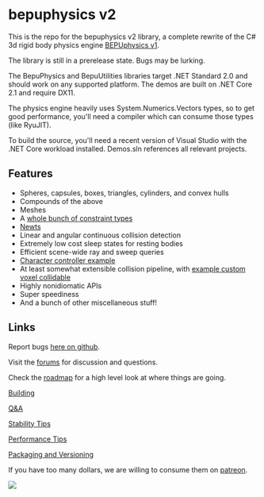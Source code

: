 # bepuphysics v2

This is the repo for the bepuphysics v2 library, a complete rewrite of the C# 3d rigid body physics engine [BEPUphysics v1](https://github.com/bepu/bepuphysics1).

The library is still in a prerelease state. Bugs may be lurking.

The BepuPhysics and BepuUtilities libraries target .NET Standard 2.0 and should work on any supported platform. The demos are built on .NET Core 2.1 and require DX11.

The physics engine heavily uses System.Numerics.Vectors types, so to get good performance, you'll need a compiler which can consume those types (like RyuJIT).

To build the source, you'll need a recent version of Visual Studio with the .NET Core workload installed. Demos.sln references all relevant projects.

## Features

- Spheres, capsules, boxes, triangles, cylinders, and convex hulls
- Compounds of the above
- Meshes
- A [whole bunch of constraint types](BepuPhysics/Constraints/)
- [Newts](Demos/Demos/NewtDemo.cs)
- Linear and angular continuous collision detection
- Extremely low cost sleep states for resting bodies
- Efficient scene-wide ray and sweep queries
- [Character controller example](Demos/Demos/CharacterDemo.cs)
- At least somewhat extensible collision pipeline, with [example custom voxel collidable](Demos/Demos/CustomVoxelCollidableDemo.cs)
- Highly nonidiomatic APIs
- Super speediness
- And a bunch of other miscellaneous stuff!

## Links

Report bugs [here on github](../../issues). 

Visit the [forums](https://forum.bepuentertainment.com) for discussion and questions.

Check the [roadmap](Documentation/roadmap.md) for a high level look at where things are going.

[Building](Documentation/Building.md)

[Q&A](Documentation/QuestionsAndAnswers.md)

[Stability Tips](Documentation/StabilityTips.md)

[Performance Tips](Documentation/PerformanceTips.md)

[Packaging and Versioning](Documentation/PackagingAndVersioning.md)

If you have too many dollars, we are willing to consume them on [patreon](https://www.patreon.com/bepu).

![](https://raw.githubusercontent.com/bepu/bepuphysics1/master/Documentation/images/readme/angelduck.png)